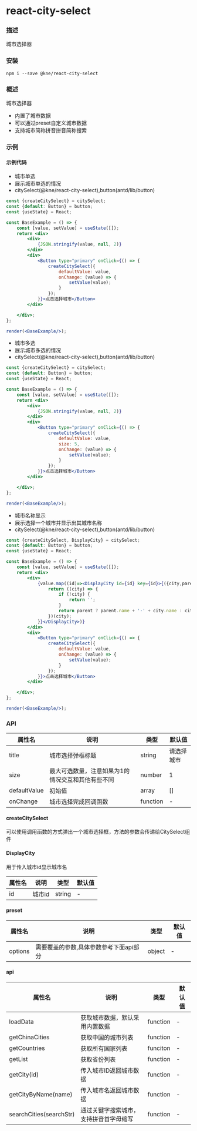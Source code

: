 
# react-city-select


### 描述

城市选择器


### 安装

```shell
npm i --save @kne/react-city-select
```


### 概述

城市选择器

* 内置了城市数据
* 可以通过preset自定义城市数据
* 支持城市简称拼音拼音简称搜索


### 示例

#### 示例代码

- 城市单选
- 展示城市单选的情况
- citySelect(@kne/react-city-select),button(antd/lib/button)

```jsx
const {createCitySelect} = citySelect;
const {default: Button} = button;
const {useState} = React;

const BaseExample = () => {
    const [value, setValue] = useState([]);
    return <div>
        <div>
            {JSON.stringify(value, null, 2)}
        </div>
        <div>
            <Button type="primary" onClick={() => {
                createCitySelect({
                    defaultValue: value,
                    onChange: (value) => {
                        setValue(value);
                    }
                });
            }}>点击选择城市</Button>
        </div>

    </div>;
};

render(<BaseExample/>);

```

- 城市多选
- 展示城市多选的情况
- citySelect(@kne/react-city-select),button(antd/lib/button)

```jsx
const {createCitySelect} = citySelect;
const {default: Button} = button;
const {useState} = React;

const BaseExample = () => {
    const [value, setValue] = useState([]);
    return <div>
        <div>
            {JSON.stringify(value, null, 2)}
        </div>
        <div>
            <Button type="primary" onClick={() => {
                createCitySelect({
                    defaultValue: value,
                    size: 5,
                    onChange: (value) => {
                        setValue(value);
                    }
                });
            }}>点击选择城市</Button>
        </div>

    </div>;
};

render(<BaseExample/>);

```

- 城市名称显示
- 展示选择一个城市并显示出其城市名称
- citySelect(@kne/react-city-select),button(antd/lib/button)

```jsx
const {createCitySelect, DisplayCity} = citySelect;
const {default: Button} = button;
const {useState} = React;

const BaseExample = () => {
    const [value, setValue] = useState([]);
    return <div>
        <div>
            {value.map((id)=><DisplayCity id={id} key={id}>{({city,parent})=>{
                return ((city) => {
                    if (!city) {
                        return '';
                    }
                    return parent ? parent.name + '·' + city.name : city.name;
                })(city);
            }}</DisplayCity>)}
        </div>
        <div>
            <Button type="primary" onClick={() => {
                createCitySelect({
                    defaultValue: value,
                    onChange: (value) => {
                        setValue(value);
                    }
                });
            }}>点击选择城市</Button>
        </div>

    </div>;
};

render(<BaseExample/>);

```


### API

| 属性名          | 说明                        | 类型     | 默认值   |
|--------------|---------------------------|--------|-------|
| title        | 城市选择弹框标题                  | string | 请选择城市 |
| size         | 最大可选数量，注意如果为1的情况交互和其他有些不同 | number | 1     |
| defaultValue | 初始值                       | array  | []    |
| onChange     | 城市选择完成回调函数|function| -     |

#### createCitySelect

可以使用调用函数的方式弹出一个城市选择框，方法的参数会传递给CitySelect组件

#### DisplayCity

用于传入城市id显示城市名

| 属性名          | 说明                        | 类型     | 默认值 |
|--------------|---------------------------|--------|-----|
|id|城市id|string| -   |

#### preset

| 属性名          | 说明                    | 类型     | 默认值 |
|--------------|-----------------------|--------|-----|
|options| 需要覆盖的参数,具体参数参考下面api部分 |object|-|

#### api

| 属性名                     | 说明                    | 类型     | 默认值 |
|-------------------------|-----------------------|--------|-----|
| loadData                | 获取城市数据，默认采用内置数据|function|-|
| getChinaCities          |获取中国的城市列表|function|-|
| getCountries            |获取所有国家列表|funciton|-|
| getList                 |获取省份列表|function|-|
| getCity(id)             |传入城市ID返回城市数据|function|-|
| getCityByName(name)     |传入城市名返回城市数据|function|-|
| searchCities(searchStr) |通过关键字搜索城市，支持拼音首字母缩写|function|-|

